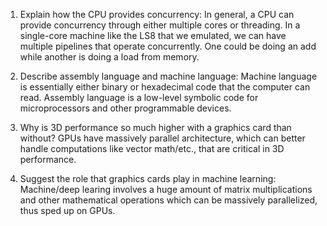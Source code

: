 <!-- Answers to the Short Answer Essay Questions go here -->

1. Explain how the CPU provides concurrency:
In general, a CPU can provide concurrency through either multiple cores or threading. In a single-core machine like the LS8 that we emulated, we can have multiple pipelines that operate concurrently. One could be doing an add while another is doing a load from memory.


2. Describe assembly language and machine language:
Machine language is essentially either binary or hexadecimal code that the computer can read. Assembly language is a low-level symbolic code for microprocessors and other programmable devices.


3. Why is 3D performance so much higher with a graphics card than without?
GPUs have massively parallel architecture, which can better handle computations like vector math/etc., that are critical in 3D performance.


4. Suggest the role that graphics cards play in machine learning:
Machine/deep learing involves a huge amount of matrix multiplications and other mathematical operations which can be massively parallelized, thus sped up on GPUs.

